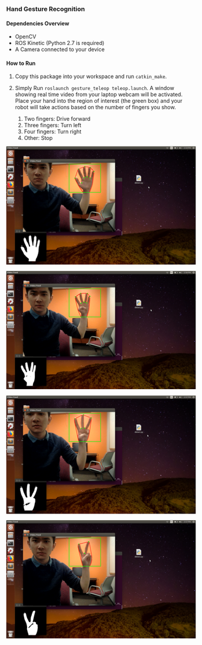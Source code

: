 ### Hand Gesture Recognition

#### Dependencies Overview
* OpenCV
* ROS Kinetic (Python 2.7 is required)
* A Camera connected to your device

#### How to Run
1. Copy this package into your workspace and run `catkin_make`.

2. Simply Run `roslaunch gesture_teleop teleop.launch`. A window showing real time video from your laptop webcam will be activated. Place your hand into the region of interest (the green box) and your robot will take actions based on the number of fingers you show.
	1. Two fingers: Drive forward
	2. Three fingers: Turn left
	3. Four fingers: Turn right
	4. Other: Stop 

![f5](/images/1.png)

![f4](/images/2.png)

![f3](/images/3.png)

![f2](/images/4.png)
